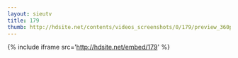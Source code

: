 ```yaml
---
layout: sieutv
title: 179
thumb: http://hdsite.net/contents/videos_screenshots/0/179/preview_360p.mp4.jpg
---
```

{% include iframe src='http://hdsite.net/embed/179' %}
 
